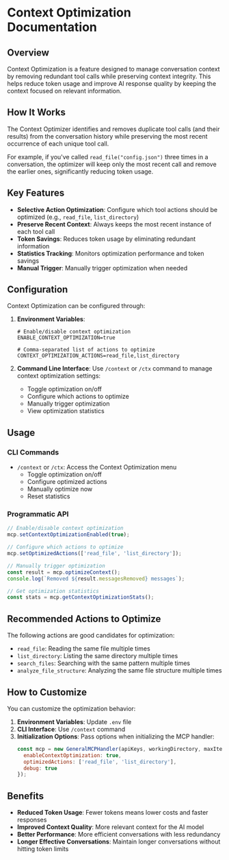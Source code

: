 # Context Optimization Documentation

## Overview

Context Optimization is a feature designed to manage conversation context by removing redundant tool calls while preserving context integrity. This helps reduce token usage and improve AI response quality by keeping the context focused on relevant information.

## How It Works

The Context Optimizer identifies and removes duplicate tool calls (and their results) from the conversation history while preserving the most recent occurrence of each unique tool call.

For example, if you've called `read_file("config.json")` three times in a conversation, the optimizer will keep only the most recent call and remove the earlier ones, significantly reducing token usage.

## Key Features

- **Selective Action Optimization**: Configure which tool actions should be optimized (e.g., `read_file`, `list_directory`)
- **Preserve Recent Context**: Always keeps the most recent instance of each tool call
- **Token Savings**: Reduces token usage by eliminating redundant information
- **Statistics Tracking**: Monitors optimization performance and token savings
- **Manual Trigger**: Manually trigger optimization when needed

## Configuration

Context Optimization can be configured through:

1. **Environment Variables**:
   ```
   # Enable/disable context optimization
   ENABLE_CONTEXT_OPTIMIZATION=true
   
   # Comma-separated list of actions to optimize
   CONTEXT_OPTIMIZATION_ACTIONS=read_file,list_directory
   ```

2. **Command Line Interface**:
   Use `/context` or `/ctx` command to manage context optimization settings:
   - Toggle optimization on/off
   - Configure which actions to optimize
   - Manually trigger optimization
   - View optimization statistics

## Usage

### CLI Commands

- `/context` or `/ctx`: Access the Context Optimization menu
  - Toggle optimization on/off
  - Configure optimized actions
  - Manually optimize now
  - Reset statistics

### Programmatic API

```javascript
// Enable/disable context optimization
mcp.setContextOptimizationEnabled(true);

// Configure which actions to optimize
mcp.setOptimizedActions(['read_file', 'list_directory']);

// Manually trigger optimization
const result = mcp.optimizeContext();
console.log(`Removed ${result.messagesRemoved} messages`);

// Get optimization statistics
const stats = mcp.getContextOptimizationStats();
```

## Recommended Actions to Optimize

The following actions are good candidates for optimization:

- `read_file`: Reading the same file multiple times
- `list_directory`: Listing the same directory multiple times
- `search_files`: Searching with the same pattern multiple times
- `analyze_file_structure`: Analyzing the same file structure multiple times

## How to Customize

You can customize the optimization behavior:

1. **Environment Variables**: Update `.env` file
2. **CLI Interface**: Use `/context` command
3. **Initialization Options**: Pass options when initializing the MCP handler:
   ```javascript
   const mcp = new GeneralMCPHandler(apiKeys, workingDirectory, maxIterations, {
     enableContextOptimization: true,
     optimizedActions: ['read_file', 'list_directory'],
     debug: true
   });
   ```

## Benefits

- **Reduced Token Usage**: Fewer tokens means lower costs and faster responses
- **Improved Context Quality**: More relevant context for the AI model
- **Better Performance**: More efficient conversations with less redundancy
- **Longer Effective Conversations**: Maintain longer conversations without hitting token limits
